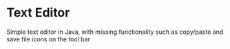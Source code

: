 # Text Editor


Simple text editor in Java, with missing functionality such as copy/paste and save file
icons on the tool bar
